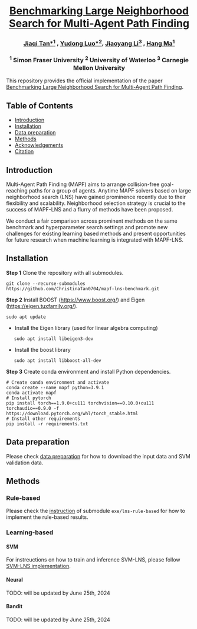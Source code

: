 <div align="center">
<h1 align="center">
  <a href="">Benchmarking Large Neighborhood Search for Multi-Agent Path Finding</a>
</h1>

### [Jiaqi Tan*<sup>1</sup>](https://www.linkedin.com/in/jiaqi-christina-tan-800697158/) , [Yudong Luo*<sup>2</sup>](https://miyunluo.com/), [Jiaoyang Li<sup>3</sup>](https://jiaoyangli.me/) , [Hang Ma<sup>1</sup>](https://www.cs.sfu.ca/~hangma/)

### <sup>1</sup> Simon Fraser University <sup>2</sup> University of Waterloo <sup>3</sup> Carnegie Mellon University


</div>


<!-- TODO add some intro and link -->
This repository provides the official implementation of the paper [Benchmarking Large Neighborhood Search for Multi-Agent Path Finding](). 


## Table of Contents
- [Introduction](#introduction)
- [Installation](#installation)
- [Data preparation](#data-preparation)
- [Methods](#methods)
- [Acknowledgements](#acknowledgements)
- [Citation](#citation)

## Introduction
Multi-Agent Path Finding (MAPF) aims to arrange collision-free goal-reaching paths for a group of agents. Anytime MAPF solvers based on large neighborhood search (LNS) have gained prominence recently due to their flexibility and scalability. Neighborhood selection strategy is crucial to the success of MAPF-LNS and a flurry of methods have been proposed. 

We conduct a fair comparison across prominent methods on the same benchmark and hyperparameter search settings and promote new challenges for existing learning based methods and present opportunities for future research when machine learning is integrated with MAPF-LNS.

## Installation


**Step 1** Clone the repository with all submodules.
```shell
git clone --recurse-submodules https://github.com/ChristinaTan0704/mapf-lns-benchmark.git
```
**Step 2** Install BOOST (https://www.boost.org/) and Eigen (https://eigen.tuxfamily.org/). 

```shell script
sudo apt update
```
- Install the Eigen library (used for linear algebra computing)
 ```shell script
    sudo apt install libeigen3-dev
 ```
- Install the boost library 
 ```shell script
    sudo apt install libboost-all-dev
 ```

**Step 3** Create conda environment and install Python dependencies.

```
# Create conda environment and activate
conda create --name mapf python=3.9.1
conda activate mapf
# Install pytorch
pip install torch==1.9.0+cu111 torchvision==0.10.0+cu111 torchaudio==0.9.0 -f https://download.pytorch.org/whl/torch_stable.html
# Install other requirements 
pip install -r requirements.txt
```


## Data preparation

Please check [data preparation](docs/data.md) for how to download the input data and SVM validation data.

## Methods

### Rule-based 

Please check the [instruction](https://github.com/ChristinaTan0704/mapf-lns-exe/blob/rule-based/README.md) of submodule `exe/lns-rule-based` for how to implement the rule-based results.

### Learning-based

#### SVM

For instreuctions on how to train and inference SVM-LNS, please follow [SVM-LNS implementation](docs/svm.md).

#### Neural
TODO: will be updated by June 25th, 2024

#### Bandit
TODO: will be updated by June 25th, 2024


<!-- ## Acknowledgements
We're grateful to the open-source projects below, their great work made our project possible. -->



<!-- 
## Citation
TODO: will be updated by June 25th, 2024
If you find our work useful in your research or applications, please consider citing:

-->
